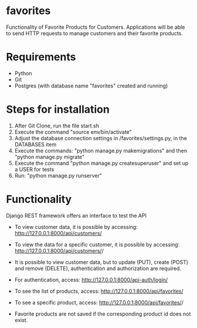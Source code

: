 # favorites
Functionality of Favorite Products for Customers. Applications will be able to send HTTP requests to manage customers and their favorite products.

# Requirements
* Python 
* Git
* Postgres (with database name "favorites" created and running)

# Steps for installation
1. After Git Clone, run the file start.sh
2. Execute the command "source env/bin/activate"
3. Adjust the database connection settings in /favorites/settings.py, in the DATABASES item
4. Execute the commands: "python manage.py makemigrations" and then "python manage.py migrate"
5. Execute the command "python manage.py createsuperuser" and set up a USER for tests
6. Run: "python manage.py runserver"

# Functionality
Django REST framework offers an interface to test the API
* To view customer data, it is possible by accessing: http://127.0.0.1:8000/api/customers/
* To view the data for a specific customer, it is possible by accessing: http://127.0.0.1:8000/api/customers/<id>/

* It is possible to view customer data, but to update (PUT), create (POST) and remove (DELETE), authentication and authorization are required.

* For authentication, access: http://127.0.0.1:8000/api-auth/login/

* To see the list of products, access: http://127.0.0.1:8000/api/favorites/
* To see a specific product, access: http://127.0.0.1:8000/api/favorites/<id>/

* Favorite products are not saved if the corresponding product id does not exist.
